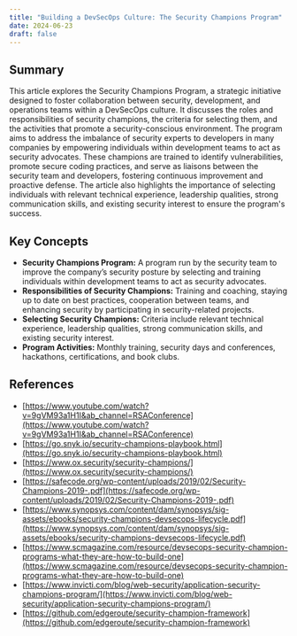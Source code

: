 ```yaml
---
title: "Building a DevSecOps Culture: The Security Champions Program"
date: 2024-06-23
draft: false
---
```


## Summary

This article explores the Security Champions Program, a strategic initiative designed to foster collaboration between security, development, and operations teams within a DevSecOps culture. It discusses the roles and responsibilities of security champions, the criteria for selecting them, and the activities that promote a security-conscious environment. The program aims to address the imbalance of security experts to developers in many companies by empowering individuals within development teams to act as security advocates. These champions are trained to identify vulnerabilities, promote secure coding practices, and serve as liaisons between the security team and developers, fostering continuous improvement and proactive defense. The article also highlights the importance of selecting individuals with relevant technical experience, leadership qualities, strong communication skills, and existing security interest to ensure the program's success.

## Key Concepts

*   **Security Champions Program:** A program run by the security team to improve the company’s security posture by selecting and training individuals within development teams to act as security advocates.
*   **Responsibilities of Security Champions:** Training and coaching, staying up to date on best practices, cooperation between teams, and enhancing security by participating in security-related projects.
*   **Selecting Security Champions:** Criteria include relevant technical experience, leadership qualities, strong communication skills, and existing security interest.
*   **Program Activities:** Monthly training, security days and conferences, hackathons, certifications, and book clubs.

## References

*   [https://www.youtube.com/watch?v=9gVM93a1H1I&ab_channel=RSAConference](https://www.youtube.com/watch?v=9gVM93a1H1I&ab_channel=RSAConference)
*   [https://go.snyk.io/security-champions-playbook.html](https://go.snyk.io/security-champions-playbook.html)
*   [https://www.ox.security/security-champions/](https://www.ox.security/security-champions/)
*   [https://safecode.org/wp-content/uploads/2019/02/Security-Champions-2019-.pdf](https://safecode.org/wp-content/uploads/2019/02/Security-Champions-2019-.pdf)
*   [https://www.synopsys.com/content/dam/synopsys/sig-assets/ebooks/security-champions-devsecops-lifecycle.pdf](https://www.synopsys.com/content/dam/synopsys/sig-assets/ebooks/security-champions-devsecops-lifecycle.pdf)
*   [https://www.scmagazine.com/resource/devsecops-security-champion-programs-what-they-are-how-to-build-one](https://www.scmagazine.com/resource/devsecops-security-champion-programs-what-they-are-how-to-build-one)
*   [https://www.invicti.com/blog/web-security/application-security-champions-program/](https://www.invicti.com/blog/web-security/application-security-champions-program/)
*   [https://github.com/edgeroute/security-champion-framework](https://github.com/edgeroute/security-champion-framework)